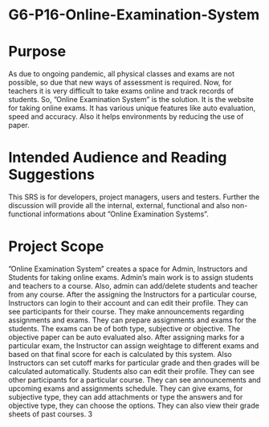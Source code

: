 # G6-P16-Online-Examination-System

# Purpose
As due to ongoing pandemic, all physical classes and exams are not possible, so due
that new ways of assessment is required. Now, for teachers it is very difficult to take
exams online and track records of students. So, ”Online Examination System” is the
solution. It is the website for taking online exams. It has various unique features like
auto evaluation, speed and accuracy. Also it helps environments by reducing the use of
paper.

# Intended Audience and Reading Suggestions
This SRS is for developers, project managers, users and testers. Further the discussion
will provide all the internal, external, functional and also non-functional informations
about ”Online Examination Systems”.

# Project Scope
”Online Examination System” creates a space for Admin, Instructors and Students for
taking online exams.
Admin’s main work is to assign students and teachers to a course. Also, admin can
add/delete students and teacher from any course.
After the assigning the Instructors for a particular course, Instructors can login to their
account and can edit their profile. They can see participants for their course. They make
announcements regarding assignments and exams. They can prepare assignments and
exams for the students. The exams can be of both type, subjective or objective. The
objective paper can be auto evaluated also. After assigning marks for a particular exam,
the Instructor can assign weightage to different exams and based on that final score for
each is calculated by this system. Also Instructors can set cutoff marks for particular
grade and then grades will be calculated automatically.
Students also can edit their profile. They can see other participants for a particular
course. They can see announcements and upcoming exams and assignments schedule.
They can give exams, for subjective type, they can add attachments or type the answers
and for objective type, they can choose the options. They can also view their grade
sheets of past courses.
3

